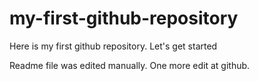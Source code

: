 # my-first-github-repository
Here is my first github repository. Let's get started

Readme file was edited manually. One more edit at github.
